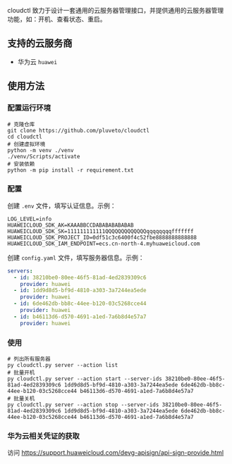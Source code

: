 cloudctl 致力于设计一套通用的云服务器管理接口，并提供通用的云服务器管理功能，如：开机、查看状态、重启。

## 支持的云服务商

+ 华为云 `huawei`

## 使用方法

### 配置运行环境

```shell
# 克隆仓库
git clone https://github.com/pluveto/cloudctl
cd cloudctl
# 创建虚拟环境
python -m venv ./venv
./venv/Scripts/activate
# 安装依赖
python -m pip install -r requirement.txt
```

### 配置

创建 `.env` 文件，填写认证信息。示例：

```shell
LOG_LEVEL=info
HUAWEICLOUD_SDK_AK=KAAABBCCDABABABABABAB
HUAWEICLOUD_SDK_SK=111111111111QQQQQQQQQQQQQqqqqqqqqfffffff
HUAWEICLOUD_SDK_PROJECT_ID=0df51c3c6400f4c52fbe8888888888888
HUAWEICLOUD_SDK_IAM_ENDPOINT=ecs.cn-north-4.myhuaweicloud.com
```

创建 `config.yaml` 文件，填写服务器信息。示例：

```yaml
servers:
  - id: 38210be0-80ee-46f5-81ad-4ed2839309c6
    provider: huawei
  - id: 1dd9d8d5-bf9d-4810-a303-3a7244ea5ede
    provider: huawei
  - id: 6de462db-bb8c-44ee-b120-03c5268cce44
    provider: huawei
  - id: b46113d6-d570-4691-a1ed-7a6b8d4e57a7
    provider: huawei
```

### 使用

```shell
# 列出所有服务器
py cloudctl.py server --action list
# 批量开机
py cloudctl.py server --action start --server-ids 38210be0-80ee-46f5-81ad-4ed2839309c6 1dd9d8d5-bf9d-4810-a303-3a7244ea5ede 6de462db-bb8c-44ee-b120-03c5268cce44 b46113d6-d570-4691-a1ed-7a6b8d4e57a7
# 批量关机
py cloudctl.py server --action stop --server-ids 38210be0-80ee-46f5-81ad-4ed2839309c6 1dd9d8d5-bf9d-4810-a303-3a7244ea5ede 6de462db-bb8c-44ee-b120-03c5268cce44 b46113d6-d570-4691-a1ed-7a6b8d4e57a7
```

### 华为云相关凭证的获取

访问 https://support.huaweicloud.com/devg-apisign/api-sign-provide.html